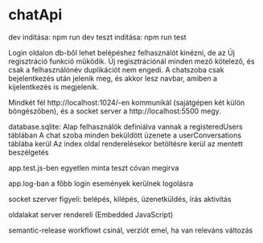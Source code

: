 # chatApi

dev indítása: npm run dev
teszt indítása: npm run test

Login oldalon db-ből lehet belépéshez felhasználót kinézni, de az Új regisztráció funkció működik.
Új regisztrációnál minden mező kötelező, és csak a felhasználónév duplikációt nem engedi.
A chatszoba csak bejelentkezés után jelenik meg, és akkor lesz navbar, amiben a kijelentkezés is megjelenik.

Mindkét fél http://localhost:1024/-en kommunikál (sajátgépen két külön böngészőben), és a socket server a http://localhost:5500 megy.

database.sqlite:
Alap felhasználók definiálva vannak a registeredUsers táblában
A chat szoba minden beküldött üzenete a userConversations táblába kerül
Az index oldal renderelésekor betöltésre kerül az mentett beszélgetés

app.test.js-ben egyetlen minta teszt cóvan megírva

app.log-ban a főbb login események kerülnek logolásra

socket szerver figyeli: belépés, kilépés, üzenetküldés, írás aktivítás

oldalakat server rendereli (Embedded JavaScript)

semantic-release workflowt csinál, verziót emel, ha van releváns változás
